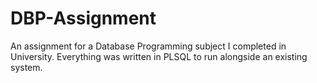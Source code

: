 # DBP-Assignment

An assignment for a Database Programming subject I completed in University. Everything was written in PLSQL to run alongside an existing system.
